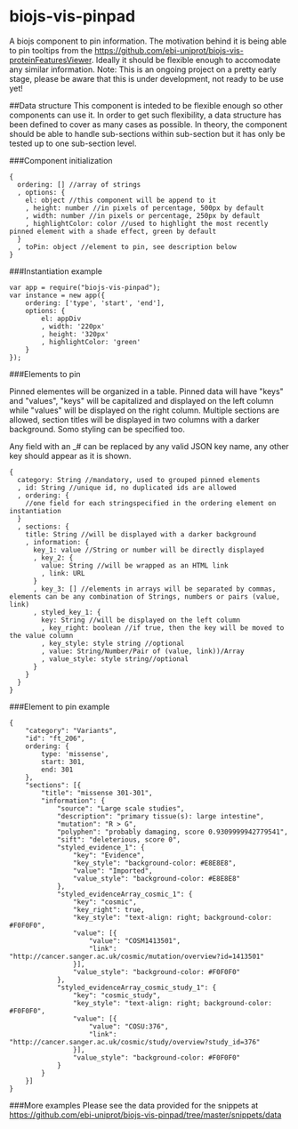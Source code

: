 # biojs-vis-pinpad
A biojs component to pin information. The motivation behind it is being able to pin tooltips from the https://github.com/ebi-uniprot/biojs-vis-proteinFeaturesViewer. Ideally it should be flexible enough to accomodate any similar information. 
Note: This is an ongoing project on a pretty early stage, please be aware that this is under development, not ready to be use yet!

##Data structure
This component is inteded to be flexible enough so other components can use it. In order to get such flexibility, a data structure has been defined to cover as many cases as possible. In theory, the component should be able to handle sub-sections within sub-section but it has only be tested up to one sub-section level.

###Component initialization
```
{
  ordering: [] //array of strings
  , options: {
    el: object //this component will be append to it    
    , height: number //in pixels of percentage, 500px by default
    , width: number //in pixels or percentage, 250px by default
    , highlightColor: color //used to highlight the most recently pinned element with a shade effect, green by default
  }
  , toPin: object //element to pin, see description below
}
```

###Instantiation example
```
var app = require("biojs-vis-pinpad");
var instance = new app({
    ordering: ['type', 'start', 'end'],
    options: {
        el: appDiv
        , width: '220px'
        , height: '320px'
        , highlightColor: 'green'
    }
});
```

###Elements to pin

Pinned elementes will be organized in a table. Pinned data will have "keys" and "values", "keys" will be capitalized and displayed on the left column while "values" will be displayed on the right column. Multiple sections are allowed, section titles will be displayed in two columns with a darker background. Somo styling can be specified too.

Any field with an _# can be replaced by any valid JSON key name, any other key should appear as it is shown.
```
{
  category: String //mandatory, used to grouped pinned elements
  , id: String //unique id, no duplicated ids are allowed
  , ordering: {
    //one field for each stringspecified in the ordering element on instantiation
  }
  , sections: {
    title: String //will be displayed with a darker background
    , information: {
      key_1: value //String or number will be directly displayed
      , key_2: {
        value: String //will be wrapped as an HTML link
        , link: URL 
      }
      , key_3: [] //elements in arrays will be separated by commas, elements can be any combination of Strings, numbers or pairs (value, link)
      , styled_key_1: {
        key: String //will be displayed on the left column
        , key_right: boolean //if true, then the key will be moved to the value column
        , key_style: style string //optional
        , value: String/Number/Pair of (value, link))/Array
        , value_style: style string//optional
      } 
    }
  }
}
```

###Element to pin example
```
{
    "category": "Variants",
    "id": "ft_206",
    ordering: {
        type: 'missense',
        start: 301,
        end: 301
    },
    "sections": [{
        "title": "missense 301-301",
        "information": {
            "source": "Large scale studies",
            "description": "primary tissue(s): large intestine",
            "mutation": "R > G",
            "polyphen": "probably damaging, score 0.9309999942779541",
            "sift": "deleterious, score 0",
            "styled_evidence_1": {
                "key": "Evidence",
                "key_style": "background-color: #E8E8E8",
                "value": "Imported",
                "value_style": "background-color: #E8E8E8"
            },
            "styled_evidenceArray_cosmic_1": {
                "key": "cosmic",
                "key_right": true,
                "key_style": "text-align: right; background-color: #F0F0F0",
                "value": [{
                    "value": "COSM1413501",
                    "link": "http://cancer.sanger.ac.uk/cosmic/mutation/overview?id=1413501"
                }],
                "value_style": "background-color: #F0F0F0"
            },
            "styled_evidenceArray_cosmic_study_1": {
                "key": "cosmic_study",
                "key_style": "text-align: right; background-color: #F0F0F0",
                "value": [{
                    "value": "COSU:376",
                    "link": "http://cancer.sanger.ac.uk/cosmic/study/overview?study_id=376"
                }],
                "value_style": "background-color: #F0F0F0"
            }
        }
    }]
}
```

###More examples
Please see the data provided for the snippets at https://github.com/ebi-uniprot/biojs-vis-pinpad/tree/master/snippets/data
